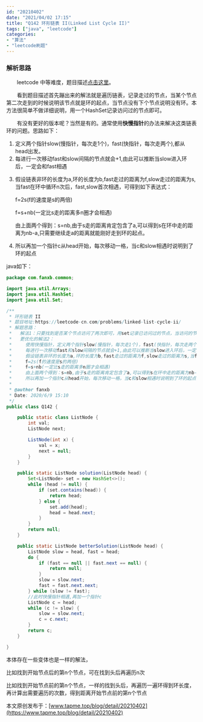 ```yaml
---
id: "20210402"
date: "2021/04/02 17:15"
title: "Q142 环形链表 II(Linked List Cycle II)"
tags: ["java", "leetcode"]
categories: 
- "算法"
- "leetcode刷题"
---
```


### 解析思路

&emsp;&emsp;leetcode 中等难度，题目描述[点击这里](https://leetcode-cn.com/problems/linked-list-cycle-ii/)。

&emsp;&emsp;看到题目描述首先蹦出来的解法就是遍历链表，记录走过的节点，当某个节点第二次走到的时候说明该节点就是环的起点，当节点没有下个节点说明没有环。本方法很简单不做详细说明，用一个HashSet记录访问过的节点即可。

&emsp;&emsp;有没有更好的版本呢？当然是有的。通常使用**快慢指针**的办法来解决这类链表环的问题。思路如下：

1. 定义两个指针slow(慢指针，每次走1个)，fast(快指针，每次走两个),都从head出发。
2. 每进行一次移动fast和slow间隔的节点就会+1,由此可以推断当slow进入环后，一定会和fast相遇
<!-- more -->
3. 假设链表非环的长度为a,环的长度为b,fast走过的距离为f,slow走过的距离为s,当fast在环中循环n次后，fast,slow首次相遇，可得到如下表达式：

    f=2s(f的速度是s的两倍)

    f=s+nb(一定比s走的距离多n圈才会相遇)

    由上面两个得到：s=nb,由于s走的距离肯定包含了a,可以得到s在环中走的距离为nb-a,只需要继续走a的距离就能刚好走到环的起点。
4. 所以再加一个指针c从head开始，每次移动一格，当c和slow相遇时说明到了环的起点


java如下：

```java
package com.fanxb.common;

import java.util.Arrays;
import java.util.HashSet;
import java.util.Set;

/**
 * 环形链表 II
 * 题目地址:https://leetcode-cn.com/problems/linked-list-cycle-ii/
 * 解题思路：
 *   解法1：只要找到是否某个节点访问了两次即可，用set记录已访问过的节点，当访问的节点在set中说明找到了环形链表头，当节点没有下一个节点说明不存在环
 *   更优化的解法2：
 *     使用快慢指针，定义两个指针slow(慢指针，每次走1个)，fast(快指针，每次走两个),都从head出发。
 *     每进行一次移动fast和slow间隔的节点就会+1,由此可以推断当slow进入环后，一定会和fast相遇
 *     假设链表非环的长度为a,环的长度为b,fast走过的距离为f,slow走过的距离为s,当fast在环中循环n次后，fast,slow首次相遇，可得到如下表达式：
 *     f=2s(f的速度是s的两倍)
 *     f=s+nb(一定比s走的距离多n圈才会相遇)
 *     由上面两个得到：s=nb,由于s走的距离肯定包含了a,可以得到s在环中走的距离为nb-a,只需要继续走a的距离就能刚好走到环的起点。
 *     所以再加一个指针c从head开始，每次移动一格，当c和slow相遇时说明到了环的起点
 *
 * @author fanxb
 * Date: 2020/6/9 15:10
 */
public class Q142 {

    public static class ListNode {
        int val;
        ListNode next;

        ListNode(int x) {
            val = x;
            next = null;
        }
    }

    public static ListNode solution(ListNode head) {
        Set<ListNode> set = new HashSet<>();
        while (head != null) {
            if (set.contains(head)) {
                return head;
            } else {
                set.add(head);
                head = head.next;
            }
        }
        return null;
    }

    public static ListNode betterSolution(ListNode head) {
        ListNode slow = head, fast = head;
        do {
            if (fast == null || fast.next == null) {
                return null;
            }
            slow = slow.next;
            fast = fast.next.next;
        } while (slow != fast);
        //此时快慢指针相遇,再加一个指针c
        ListNode c = head;
        while (c != slow) {
            slow = slow.next;
            c = c.next;
        }
        return c;
    }

}

```

本体存在一些变体也是一样的解法，

比如找到开始节点后的第n个节点，可在找到头后再遍历n次

比如找到开始节点前的第n个节点，一样的找到头后，再遍历一遍环得到环长度，再计算出需要遍历的次数，得到距离开始节点前的第n个节点

本文原创发布于：[www.tapme.top/blog/detail/20210402](https://www.tapme.top/blog/detail/20210402)